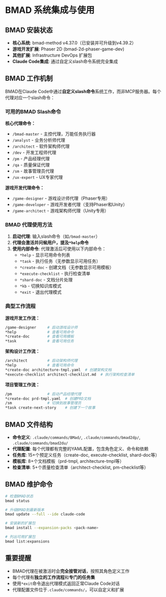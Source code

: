 # BMAD 系统集成与使用

## BMAD 安装状态

- **核心系统**: bmad-method v4.37.0（已安装并可升级到v4.39.2）
- **游戏开发扩展**: Phaser 2D (bmad-2d-phaser-game-dev)
- **其他扩展**: Infrastructure DevOps 扩展包
- **Claude Code集成**: 通过自定义slash命令系统完全集成

## BMAD 工作机制

BMAD在Claude Code中通过**自定义slash命令**系统工作，而非MCP服务器。每个代理对应一个slash命令：

### 可用的BMAD Slash命令

**核心代理命令：**

- `/bmad-master` - 主控代理，万能任务执行器
- `/analyst` - 业务分析师代理
- `/architect` - 软件架构师代理
- `/dev` - 开发工程师代理
- `/pm` - 产品经理代理
- `/qa` - 质量保证代理
- `/sm` - 故事管理员代理
- `/ux-expert` - UX专家代理

**游戏开发代理命令：**

- `/game-designer` - 游戏设计师代理（Phaser专用）
- `/game-developer` - 游戏开发者代理（支持Phaser和Unity）
- `/game-architect` - 游戏架构师代理（Unity专用）

### BMAD 代理使用方法

1. **启动代理**: 输入slash命令（如`/bmad-master`）
2. **代理会激活并问候用户，提及`*help`命令**
3. **使用内部命令**: 代理激活后可使用以下内部命令：
   - `*help` - 显示可用命令列表
   - `*task` - 执行任务（无参数显示可用任务）
   - `*create-doc` - 创建文档（无参数显示可用模板）
   - `*execute-checklist` - 执行检查清单
   - `*shard-doc` - 文档分片处理
   - `*kb` - 切换知识库模式
   - `*exit` - 退出代理模式

### 典型工作流程

**游戏开发工作流：**

```bash
/game-designer     # 启动游戏设计师
*help              # 查看可用命令
*create-doc        # 查看可用模板
*task              # 查看可用任务
```

**架构设计工作流：**

```bash
/architect         # 启动架构师代理
*help              # 查看可用命令
*create-doc architecture-tmpl.yaml  # 创建架构文档
*execute-checklist architect-checklist.md  # 执行架构检查清单
```

**项目管理工作流：**

```bash
/pm                # 启动产品经理代理
*create-doc prd-tmpl.yaml  # 创建PRD文档
/sm                # 切换到故事管理员
*task create-next-story    # 创建下一个故事
```

## BMAD 文件结构

- **命令定义**: `.claude/commands/BMad/`, `.claude/commands/bmad2dp/`, `.claude/commands/bmad2du/`
- **代理配置**: 每个代理都有完整的YAML配置，包含角色定义、命令和依赖
- **任务库**: 15+个预定义任务（create-doc, execute-checklist, shard-doc等）
- **模板库**: 8+个文档模板（prd-tmpl, architecture-tmpl等）
- **检查清单**: 5+个质量检查清单（architect-checklist, pm-checklist等）

## BMAD 维护命令

```bash
# 检查BMAD状态
bmad status

# 升级BMAD到最新版本
bmad update --full --ide claude-code

# 安装新的扩展包
bmad install --expansion-packs <pack-name>

# 列出可用扩展包
bmad list:expansions
```

## 重要提醒

- BMAD代理在被激活时会**完全接管对话**，按照其角色定义工作
- 每个代理有**独立的工作流程**和**专门的任务集**
- 使用`*exit`命令退出代理模式返回正常Claude Code对话
- 代理配置文件位于`.claude/commands/`，可以自定义和扩展

